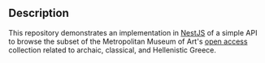 ## Description

This repository demonstrates an implementation in [NestJS](https://nestjs.com/) of a simple API to browse the subset of the Metropolitan Museum of Art's [open access](https://github.com/metmuseum/openaccess) collection related to archaic, classical, and Hellenistic Greece.